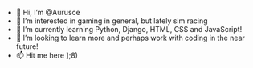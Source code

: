 - 👋 Hi, I’m @Aurusce
- 👀 I’m interested in gaming in general, but lately sim racing
- 🌱 I’m currently learning Python, Django, HTML, CSS and JavaScript!
- 💞️ I’m looking to learn more and perhaps work with coding in the near future!
- 📫 Hit me here ];8)

<!---
Aurusce/Aurusce is a ✨ special ✨ repository because its `README.md` (this file) appears on your GitHub profile.
You can click the Preview link to take a look at your changes.
--->
